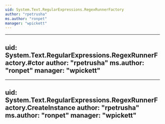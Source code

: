 ```yaml
---
uid: System.Text.RegularExpressions.RegexRunnerFactory
author: "rpetrusha"
ms.author: "ronpet"
manager: "wpickett"
---
```


---
uid: System.Text.RegularExpressions.RegexRunnerFactory.#ctor
author: "rpetrusha"
ms.author: "ronpet"
manager: "wpickett"
---

---
uid: System.Text.RegularExpressions.RegexRunnerFactory.CreateInstance
author: "rpetrusha"
ms.author: "ronpet"
manager: "wpickett"
---
